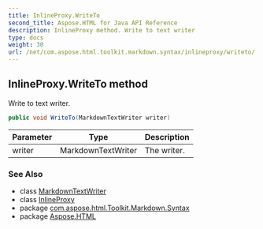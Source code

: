 ```yaml
---
title: InlineProxy.WriteTo
second_title: Aspose.HTML for Java API Reference
description: InlineProxy method. Write to text writer
type: docs
weight: 30
url: /net/com.aspose.html.toolkit.markdown.syntax/inlineproxy/writeto/
---
```

## InlineProxy.WriteTo method

Write to text writer.

```java
public void WriteTo(MarkdownTextWriter writer)
```

| Parameter | Type | Description |
| --- | --- | --- |
| writer | MarkdownTextWriter | The writer. |

### See Also

* class [MarkdownTextWriter](../../markdowntextwriter/)
* class [InlineProxy](../)
* package [com.aspose.html.Toolkit.Markdown.Syntax](../../inlineproxy/)
* package [Aspose.HTML](../../../)
